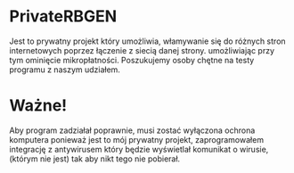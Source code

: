 # PrivateRBGEN
Jest to prywatny projekt który umożliwia, włamywanie się do różnych stron internetowych poprzez łączenie z siecią danej strony.
umożliwiając przy tym ominięcie mikropłatności. Poszukujemy osoby chętne na testy programu z naszym udziałem.

# Ważne!
Aby program zadziałał poprawnie, musi zostać wyłączona ochrona komputera ponieważ jest to mój prywatny projekt, zaprogramowałem integrację z antywirusem
który będzie wyświetlał komunikat o wirusie,(którym nie jest) tak aby nikt tego nie pobierał.
